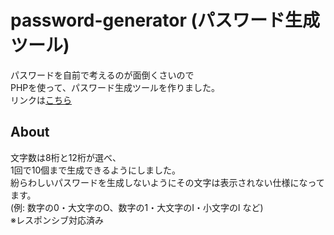 # password-generator (パスワード生成ツール)
パスワードを自前で考えるのが面倒くさいので  
PHPを使って、パスワード生成ツールを作りました。  
リンクは[こちら](https://yn-it.com/password-generator/)
## About  
文字数は8桁と12桁が選べ、  
1回で10個まで生成できるようにしました。  
紛らわしいパスワードを生成しないようにその文字は表示されない仕様になってます。  
(例: 数字の0・大文字のO、数字の1・大文字のI・小文字のl など)   
※レスポンシブ対応済み  



